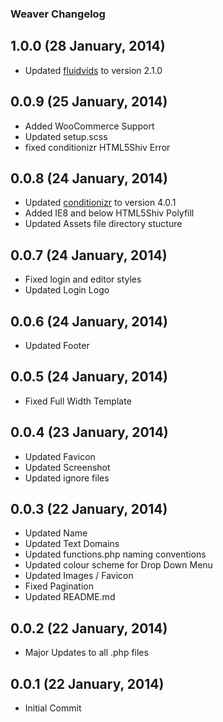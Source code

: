 ### Weaver Changelog

## 1.0.0 (28 January, 2014)

* Updated [fluidvids](https://github.com/toddmotto/fluidvids) to version 2.1.0

## 0.0.9 (25 January, 2014)

* Added WooCommerce Support
* Updated setup.scss
* fixed conditionizr HTML5Shiv Error

## 0.0.8 (24 January, 2014)

* Updated [conditionizr](https://github.com/conditionizr/conditionizr) to version 4.0.1
* Added IE8 and below HTML5Shiv Polyfill
* Updated Assets file directory stucture

## 0.0.7 (24 January, 2014)

* Fixed login and editor styles
* Updated Login Logo

## 0.0.6 (24 January, 2014)

* Updated Footer

## 0.0.5 (24 January, 2014)

* Fixed Full Width Template

## 0.0.4 (23 January, 2014)

* Updated Favicon
* Updated Screenshot
* Updated ignore files

## 0.0.3 (22 January, 2014)

* Updated Name
* Updated Text Domains
* Updated functions.php naming conventions
* Updated colour scheme for Drop Down Menu
* Updated Images / Favicon
* Fixed Pagination
* Updated README.md

## 0.0.2 (22 January, 2014)

* Major Updates to all .php files

## 0.0.1 (22 January, 2014)

* Initial Commit